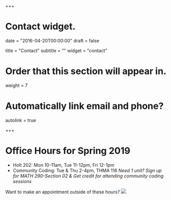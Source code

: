+++
# Contact widget.

date = "2016-04-20T00:00:00"
draft = false

title = "Contact"
subtitle = ""
widget = "contact"

# Order that this section will appear in.
weight = 7

# Automatically link email and phone?
autolink = true

+++

# Office Hours for Spring 2019

* Holt 202: Mon 10-11am, Tue 11-12pm, Fri 12-1pm
* Community Coding: Tue & Thu 2-4pm, THMA 116
_Need 1 unit? Sign up for MATH 290-Section 02 & Get credit for attending community coding sessions_

<!---
<a href = "https://outlook.office365.com/owa/calendar/f4b8fd8874804a588bd75132cfaf0f88@csuchico.edu/f0afaf66738e45b98534a82ecd3623c45253679155289566215/calendar.html"> <i class="fa fa-calendar fa-2x fa-fw"></i></a> --->

Want to make an appointment outside of these hours? <a href="https://radonatello.youcanbook.me/" data-ycbm-modal="true"><img src="https://youcanbook.me/resources/pics/ycbm-button.png" style="border-style:none;"/></a> 
